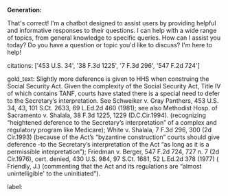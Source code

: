 **Generation:**

 That's correct! I'm a chatbot designed to assist users by providing helpful and informative responses to their questions. I can help with a wide range of topics, from general knowledge to specific queries. How can I assist you today? Do you have a question or topic you'd like to discuss? I'm here to help! 

citations: ['453 U.S. 34', '38 F.3d 1225', '7 F.3d 296', '547 F.2d 724']

gold_text: Slightly more deference is given to HHS when construing the Social Security Act. Given the complexity of the Social Security Act, Title IV of which contains TANF, courts have stated there is a special need to defer to the Secretary’s interpretation. See Schweiker v. Gray Panthers, 453 U.S. 34, 43, 101 S.Ct. 2633, 69 L.Ed.2d 460 (1981); see also Methodist Hosp. of Sacramento v. Shalala, 38 F.3d 1225, 1229 (D.C.Cir.1994). (recognizing “heightened deference to the Secretary’s interpretation” of a complex and regulatory program like Medicare); White v. Shalala, 7 F.3d 296, 300 (2d Cir.1993) (because of the Act’s “byzantine construction” courts should give deference -to the Secretary’s interpretation of the Act “as long as it is a permissible interpretation”); Friedman v. Berger, 547 F.2d 724, 727 n. 7 (2d Cir.1976), cert. denied, 430 U.S. 984, 97 S.Ct. 1681, 52 L.Ed.2d 378 (1977) ( Friendly, J.) (commenting that the Act and its regulations are “almost unintelligible' to the uninitiated”).

label: 